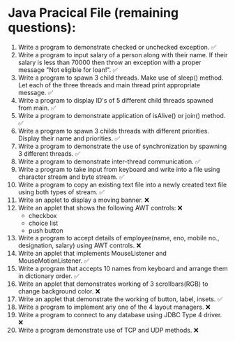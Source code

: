 # Java Pracical File (remaining questions):

1. Write a program to demonstrate checked or unchecked exception. :white_check_mark:
2. Write a program to input salary of a person along with their name. If their salary is less than 70000 then throw an exception with a proper message "Not eligible for loan!". :white_check_mark:
3. Write a program to spawn 3 child threads. Make use of sleep() method. Let each of the three threads and main thread print appropriate message. :white_check_mark:
4. Write a program to display ID's of 5 different child threads spawned from main. :white_check_mark:
5. Write a program to demonstrate application of isAlive() or join() method. :white_check_mark:
6. Write a program to spawn 3 childs threads with different priorities. Display their name and priorities. :white_check_mark:
7. Write a program to demonstrate the use of synchronization by spawning 3 different threads. :white_check_mark:
8. Write a program to demonstrate inter-thread communication. :white_check_mark:
9. Write a program to take input from keyboard and write into a file using character stream and byte stream. :white_check_mark:
10. Write a program to copy an existing text file into a newly created text file using both types of stream. :white_check_mark:
11. Write an applet to display a moving banner. :x:
12. Write an applet that shows the following AWT controls: :x:
	* checkbox
	* choice list
	* push button
13. Write a program to accept details of employee(name, eno, mobile no., designation, salary) using AWT controls. :x:
14. Write an applet that implements MouseListener and MouseMotionListener. :white_check_mark:
15. Write a program that accepts 10 names from keyboard and arrange them in dictionary order. :white_check_mark:
16. Write an applet that demonstrates working of 3 scrollbars(RGB) to change background color. :x:
17. Write an applet that demonstrate the working of button, label, insets. :white_check_mark:
18. Write a program to implement any one of the 4 layout managers. :x:
19. Write a program to connect to any database using JDBC Type 4 driver. :x:
20. Write a program demonstrate use of TCP and UDP methods. :x: